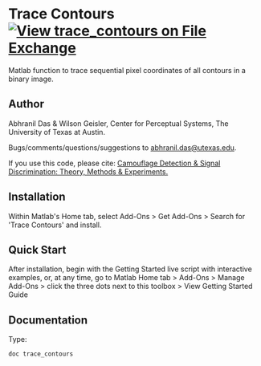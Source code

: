 # Trace Contours [![View trace_contours on File Exchange](https://www.mathworks.com/matlabcentral/images/matlab-file-exchange.svg)](https://www.mathworks.com/matlabcentral/fileexchange/121802-trace_contours)
Matlab function to trace sequential pixel coordinates of all contours in a binary image.
## Author
Abhranil Das & Wilson Geisler, Center for Perceptual Systems, The University of Texas at Austin.

Bugs/comments/questions/suggestions to abhranil.das@utexas.edu.

If you use this code, please cite: [Camouflage Detection & Signal Discrimination: Theory, Methods & Experiments.](http://dx.doi.org/10.13140/RG.2.2.10585.80487)

## Installation
Within Matlab's Home tab, select Add-Ons > Get Add-Ons > Search for 'Trace Contours' and install.

## Quick Start
After installation, begin with the Getting Started live script with interactive examples, or, at any time, go to Matlab Home tab > Add-Ons > Manage Add-Ons > click the three dots next to this toolbox > View Getting Started Guide

## Documentation
Type:

    doc trace_contours

